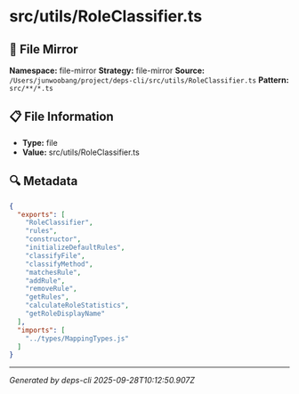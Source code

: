 # src/utils/RoleClassifier.ts

## 📄 File Mirror

**Namespace:** file-mirror
**Strategy:** file-mirror
**Source:** `/Users/junwoobang/project/deps-cli/src/utils/RoleClassifier.ts`
**Pattern:** `src/**/*.ts`

## 📋 File Information

- **Type:** file
- **Value:** src/utils/RoleClassifier.ts

## 🔍 Metadata

```json
{
  "exports": [
    "RoleClassifier",
    "rules",
    "constructor",
    "initializeDefaultRules",
    "classifyFile",
    "classifyMethod",
    "matchesRule",
    "addRule",
    "removeRule",
    "getRules",
    "calculateRoleStatistics",
    "getRoleDisplayName"
  ],
  "imports": [
    "../types/MappingTypes.js"
  ]
}
```

---
*Generated by deps-cli 2025-09-28T10:12:50.907Z*
